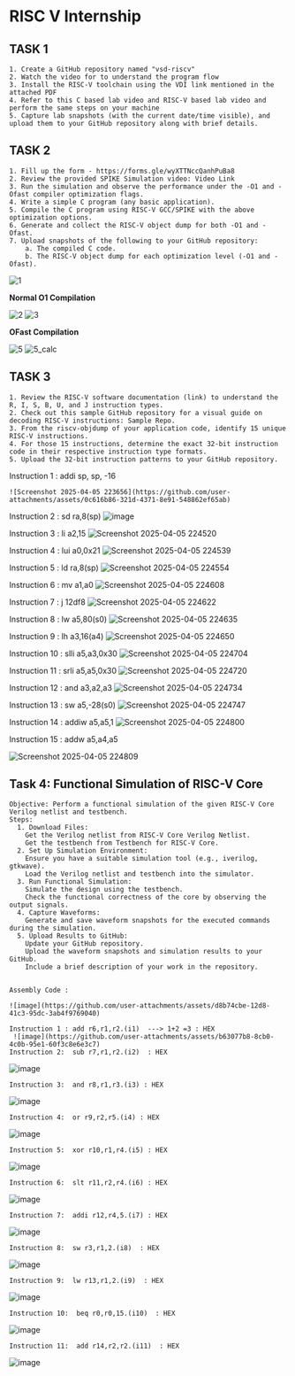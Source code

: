 # RISC V Internship 

  ## TASK 1 
    1. Create a GitHub repository named "vsd-riscv" 
    2. Watch the video for to understand the program flow 
    3. Install the RISC-V toolchain using the VDI link mentioned in the attached PDF  
    4. Refer to this C based lab video and RISC-V based lab video and perform the same steps on your machine 
    5. Capture lab snapshots (with the current date/time visible), and upload them to your GitHub repository along with brief details. 

  ## TASK 2 
    1. Fill up the form - https://forms.gle/wyXTTNccQanhPuBa8  
    2. Review the provided SPIKE Simulation video: Video Link 
    3. Run the simulation and observe the performance under the -O1 and -Ofast compiler optimization flags. 
    4. Write a simple C program (any basic application). 
    5. Compile the C program using RISC-V GCC/SPIKE with the above optimization options. 
    6. Generate and collect the RISC-V object dump for both -O1 and -Ofast. 
    7. Upload snapshots of the following to your GitHub repository: 
        a. The compiled C code. 
        b. The RISC-V object dump for each optimization level (-O1 and -Ofast). 

![1](https://github.com/user-attachments/assets/7fb467d8-8ba4-4c11-add4-a25e1f8b2b99)

**Normal O1 Compilation**

![2](https://github.com/user-attachments/assets/1b3511e4-5e8f-4479-9fbd-e6ec9d069236)
![3](https://github.com/user-attachments/assets/00fab5d7-a080-43b4-8d58-0f25d0fbb328)

**OFast Compilation**


![5](https://github.com/user-attachments/assets/47cecfc8-0e38-4bfd-9a87-855597261789)
![5_calc](https://github.com/user-attachments/assets/b27aa13d-c6ec-4c68-8b5b-b68c09dd92b6)

  ## TASK 3  
    1. Review the RISC-V software documentation (link) to understand the R, I, S, B, U, and J instruction types. 
    2. Check out this sample GitHub repository for a visual guide on decoding RISC-V instructions: Sample Repo. 
    3. From the riscv-objdump of your application code, identify 15 unique RISC-V instructions. 
    4. For those 15 instructions, determine the exact 32-bit instruction code in their respective instruction type formats. 
    5. Upload the 32-bit instruction patterns to your GitHub repository. 
    
Instruction 1   : addi sp, sp, -16  
   
    ![Screenshot 2025-04-05 223656](https://github.com/user-attachments/assets/0c616b86-321d-4371-8e91-548862ef65ab)
    
Instruction 2     :	sd	ra,8(sp) 
    ![image](https://github.com/user-attachments/assets/f0c8655d-6b22-4c9c-8e43-8dad8aba79aa)
	
Instruction 3	    : li	a2,15 
	![Screenshot 2025-04-05 224520](https://github.com/user-attachments/assets/5f155c5b-1e4f-4beb-b00f-220a7dbc97f0)

Instruction 4	    : lui	a0,0x21 
	![Screenshot 2025-04-05 224539](https://github.com/user-attachments/assets/7c23bf27-6295-4453-abb0-4137ec475ae1)

Instruction 5	    : ld	ra,8(sp) 
	![Screenshot 2025-04-05 224554](https://github.com/user-attachments/assets/e3addf08-eb07-4d1a-b3a9-f3c45fad6479)
		
Instruction 6	    : mv	a1,a0 
	![Screenshot 2025-04-05 224608](https://github.com/user-attachments/assets/2444f236-74c0-4034-8712-f41a6558c5c1)

Instruction 7	    : j 12df8 
	![Screenshot 2025-04-05 224622](https://github.com/user-attachments/assets/33b64723-0f7c-4e1a-834e-c4ace4a4ee95)

Instruction 8	    : lw  a5,80(s0) 
	![Screenshot 2025-04-05 224635](https://github.com/user-attachments/assets/3186ccf1-3bdc-43a5-a2f7-e78e7ab1874f)

Instruction 9	    : lh a3,16(a4) 
	![Screenshot 2025-04-05 224650](https://github.com/user-attachments/assets/1a05da89-1384-4a8d-8c02-ff975a0360f8)

Instruction 10	  : slli a5,a3,0x30 
	![Screenshot 2025-04-05 224704](https://github.com/user-attachments/assets/87c951cb-16f1-4c51-bae8-289cf662c51f)

Instruction 11	  : srli  a5,a5,0x30
	![Screenshot 2025-04-05 224720](https://github.com/user-attachments/assets/92d4f6a5-a3f8-4e47-a4c8-378c706c773f)

Instruction 12	  : and  a3,a2,a3 
	![Screenshot 2025-04-05 224734](https://github.com/user-attachments/assets/d2244559-13ae-434d-900c-efa378cd6f7c)

Instruction 13	  : sw  a5,-28(s0) 
	![Screenshot 2025-04-05 224747](https://github.com/user-attachments/assets/75284f02-1cac-4923-b5ff-6874ecaf5a40)

Instruction 14	  : addiw a5,a5,1 
	![Screenshot 2025-04-05 224800](https://github.com/user-attachments/assets/6b4d0df5-852c-49cb-b578-396340189094)

Instruction 15	  : addw  a5,a4,a5

   ![Screenshot 2025-04-05 224809](https://github.com/user-attachments/assets/4f5ef5b8-9ecd-433b-8da8-850f0d155899)


 ## Task 4: Functional Simulation of RISC-V Core 

    Objective: Perform a functional simulation of the given RISC-V Core Verilog netlist and testbench. 
    Steps: 
      1. Download Files: 
        Get the Verilog netlist from RISC-V Core Verilog Netlist. 
        Get the testbench from Testbench for RISC-V Core. 
      2. Set Up Simulation Environment: 
        Ensure you have a suitable simulation tool (e.g., iverilog, gtkwave). 
        Load the Verilog netlist and testbench into the simulator. 
      3. Run Functional Simulation: 
        Simulate the design using the testbench.
        Check the functional correctness of the core by observing the output signals.
      4. Capture Waveforms:
        Generate and save waveform snapshots for the executed commands during the simulation.
      5. Upload Results to GitHub:
        Update your GitHub repository.
        Upload the waveform snapshots and simulation results to your GitHub.
        Include a brief description of your work in the repository.
 

    Assembly Code : 

    ![image](https://github.com/user-attachments/assets/d8b74cbe-12d8-41c3-95dc-3ab4f9769040)

	Instruction 1 : add r6,r1,r2.(i1)  ---> 1+2 =3 : HEX 
     ![image](https://github.com/user-attachments/assets/b63077b8-8cb0-4c0b-95e1-60f3c8e6e3c7)
	Instruction 2:  sub r7,r1,r2.(i2)  : HEX 
 ![image](https://github.com/user-attachments/assets/85a67340-1745-418c-b85e-8a810486e316)

	Instruction 3:  and r8,r1,r3.(i3) : HEX 
 ![image](https://github.com/user-attachments/assets/e6641b77-8a86-4f1d-a63f-bdf97a7c3a26)

	Instruction 4:  or r9,r2,r5.(i4) : HEX 
 ![image](https://github.com/user-attachments/assets/b12cdcc2-11f1-4060-bd27-9a4356666610)

	Instruction 5:  xor r10,r1,r4.(i5) : HEX 
 ![image](https://github.com/user-attachments/assets/5c80275e-7472-4d9b-aa82-49d24ab25006)

	Instruction 6:  slt r11,r2,r4.(i6) : HEX 
 ![image](https://github.com/user-attachments/assets/b937067f-f18f-4039-ac28-206d00ffb048)

	Instruction 7:  addi r12,r4,5.(i7) : HEX 
 ![image](https://github.com/user-attachments/assets/17caa61f-0a35-4364-934e-c1e285ed2473)

	Instruction 8:  sw r3,r1,2.(i8)  : HEX 
 ![image](https://github.com/user-attachments/assets/a8e96a85-6031-4de4-b835-175d487d816b)

	Instruction 9:  lw r13,r1,2.(i9)  : HEX 
 ![image](https://github.com/user-attachments/assets/6312726c-8e3e-4de7-a2f6-3888f1f96439)

	Instruction 10:  beq r0,r0,15.(i10)  : HEX 
 ![image](https://github.com/user-attachments/assets/5b235e79-e4c6-4464-b199-ead5fc46a79f)

	Instruction 11:  add r14,r2,r2.(i11)  : HEX 
 ![image](https://github.com/user-attachments/assets/9d99dd25-7784-4e0f-b042-4b0042068bba)

